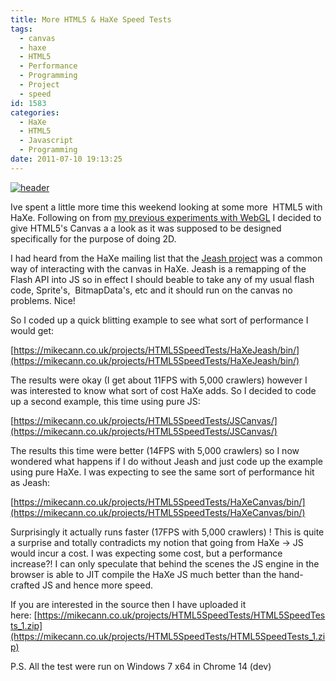 ```yaml
---
title: More HTML5 & HaXe Speed Tests
tags:
  - canvas
  - haxe
  - HTML5
  - Performance
  - Programming
  - Project
  - speed
id: 1583
categories:
  - HaXe
  - HTML5
  - Javascript
  - Programming
date: 2011-07-10 19:13:25
---
```


[![](https://mikecann.co.uk/wp-content/uploads/2011/07/header.png "header")](https://mikecann.co.uk/wp-content/uploads/2011/07/header.png)

Ive spent a little more time this weekend looking at some more  HTML5 with HaXe. Following on from [my previous experiments with WebGL](https://mikecann.co.uk/personal-project/chrome-crawler-haxe-three-js-webgl-and-2d-sprites/) I decided to give HTML5's Canvas a a look as it was supposed to be designed specifically for the purpose of doing 2D.

I had heard from the HaXe mailing list that the [Jeash project](https://haxe.org/com/libs/jeash) was a common way of interacting with the canvas in HaXe. Jeash is a remapping of the Flash API into JS so in effect I should beable to take any of my usual flash code, Sprite's,  BitmapData's, etc and it should run on the canvas no problems. Nice!

So I coded up a quick blitting example to see what sort of performance I would get:

[https://mikecann.co.uk/projects/HTML5SpeedTests/HaXeJeash/bin/](https://mikecann.co.uk/projects/HTML5SpeedTests/HaXeJeash/bin/)

The results were okay (I get about 11FPS with 5,000 crawlers) however I was interested to know what sort of cost HaXe adds. So I decided to code up a second example, this time using pure JS:

[https://mikecann.co.uk/projects/HTML5SpeedTests/JSCanvas/](https://mikecann.co.uk/projects/HTML5SpeedTests/JSCanvas/)

The results this time were better (14FPS with 5,000 crawlers) so I now wondered what happens if I do without Jeash and just code up the example using pure HaXe. I was expecting to see the same sort of performance hit as Jeash:

[https://mikecann.co.uk/projects/HTML5SpeedTests/HaXeCanvas/bin/](https://mikecann.co.uk/projects/HTML5SpeedTests/HaXeCanvas/bin/)

Surprisingly it actually runs faster (17FPS with 5,000 crawlers) ! This is quite a surprise and totally contradicts my notion that going from HaXe -&gt; JS would incur a cost. I was expecting some cost, but a performance increase?! I can only speculate that behind the scenes the JS engine in the browser is able to JIT compile the HaXe JS much better than the hand-crafted JS and hence more speed.

If you are interested in the source then I have uploaded it here: [https://mikecann.co.uk/projects/HTML5SpeedTests/HTML5SpeedTests_1.zip](https://mikecann.co.uk/projects/HTML5SpeedTests/HTML5SpeedTests_1.zip)

P.S. All the test were run on Windows 7 x64 in Chrome 14 (dev)